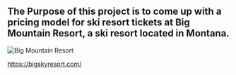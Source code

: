 
## The Purpose of this project is to come up with a pricing model for ski resort tickets at Big Mountain Resort, a ski resort located in Montana.

![Big Mountain Resort](https://github.com/bashoori/Springboard-Projects/blob/master/Guided%20Capstone/images/Big%20Sky%20Resort.JPG)

https://bigskyresort.com/
